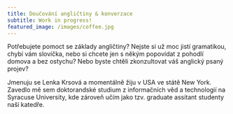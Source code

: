 ```yaml
---
title: Doučování angličtiny & konverzace
subtitle: Work in progress!
featured_image: /images/coffee.jpg
---
```


Potřebujete pomoct se základy angličtiny? Nejste si už moc jistí gramatikou, chybí vám slovíčka, nebo si chcete jen s někým popovídat z pohodlí domova a bez ostychu? Nebo byste chtěli zkonzultovat váš anglický psaný projev?



Jmenuju se Lenka Krsová a momentálně žiju v USA ve státě New York. Zavedlo mě sem doktorandské studium z informačních věd a technologií na Syracuse University, kde zároveň učím jako tzv. graduate assitant studenty naší katedře.


<!-- Calendly inline widget begin -->
<div class="calendly-inline-widget" data-url="https://calendly.com/lenikrsova?primary_color=1d3f6e" style="min-width:320px;height:630px;"></div>
<script type="text/javascript" src="https://assets.calendly.com/assets/external/widget.js" async></script>
<!-- Calendly inline widget end -->
